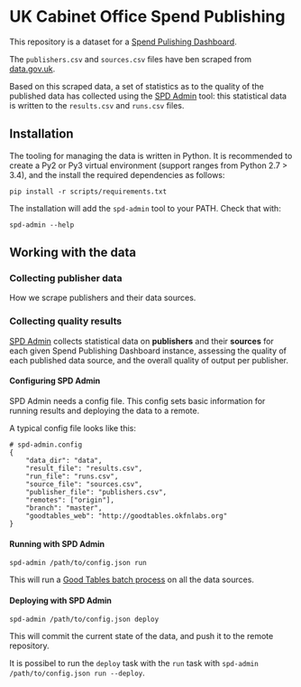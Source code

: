 # UK Cabinet Office Spend Publishing

This repository is a dataset for a [Spend Pulishing Dashboard](https://github.com/okfn/spend-publishing-dashboard).

The `publishers.csv` and `sources.csv` files have ben scraped from
[data.gov.uk](http://data.gov.uk).

Based on this scraped data, a set of statistics as to the quality of the published
data has collected using the [SPD Admin](https://github.com/okfn/spd-admin) tool:
this statistical data is written to the `results.csv` and `runs.csv` files.

## Installation

The tooling for managing the data is written in Python. It is recommended to create a
Py2 or Py3 virtual environment (support ranges from Python 2.7 > 3.4), and the install
the required dependencies as follows:

```
pip install -r scripts/requirements.txt
```

The installation will add the `spd-admin` tool to your PATH. Check that with:

```
spd-admin --help
```

## Working with the data

### Collecting publisher data

How we scrape publishers and their data sources.

### Collecting quality results

[SPD Admin](https://github.com/okfn/spd-admin) collects statistical data on
**publishers** and their **sources** for each given Spend Publishing Dashboard
instance, assessing the quality of each published data source, and the overall
quality of output per publisher.

#### Configuring SPD Admin

SPD Admin needs a config file. This config sets basic information for running results
and deploying the data to a remote.

A typical config file looks like this:

```
# spd-admin.config
{
    "data_dir": "data",
    "result_file": "results.csv",
    "run_file": "runs.csv",
    "source_file": "sources.csv",
    "publisher_file": "publishers.csv",
    "remotes": ["origin"],
    "branch": "master",
    "goodtables_web": "http://goodtables.okfnlabs.org"
}
```

#### Running with SPD Admin

```
spd-admin /path/to/config.json run
```

This will run a [Good Tables batch process](http://goodtables.readthedocs.org/en/latest/batch.html)
on all the data sources.

#### Deploying with SPD Admin

```
spd-admin /path/to/config.json deploy
```

This will commit the current state of the data, and push it to the remote repository.

It is possibel to run the `deploy` task with the `run` task with
`spd-admin /path/to/config.json run --deploy`. 
